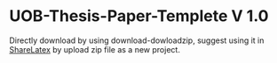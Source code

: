 # UOB-Thesis-Paper-Templete V 1.0
Directly download by using download-dowloadzip, suggest using it in [ShareLatex](https://www.sharelatex.com) by upload zip file as a new project.
